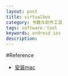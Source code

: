 ```yaml
---
layout: post
title: virtualbox
category: 书籍与软件工具
tags: software／tool
keywords: android ios
description: 
---
```


#Reference

* [安装mac](http://bbs.zol.com.cn/nbbbs/d160_148114.html)

